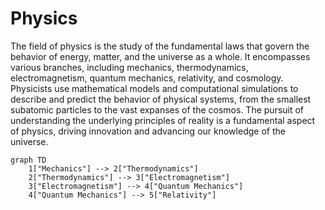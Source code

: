 
# Physics
The field of physics is the study of the fundamental laws that govern the behavior of energy, matter, and the universe as a whole. It encompasses various branches, including mechanics, thermodynamics, electromagnetism, quantum mechanics, relativity, and cosmology. Physicists use mathematical models and computational simulations to describe and predict the behavior of physical systems, from the smallest subatomic particles to the vast expanses of the cosmos. The pursuit of understanding the underlying principles of reality is a fundamental aspect of physics, driving innovation and advancing our knowledge of the universe.


```mermaid
graph TD
    1["Mechanics"] --> 2["Thermodynamics"]
    2["Thermodynamics"] --> 3["Electromagnetism"]
    3["Electromagnetism"] --> 4["Quantum Mechanics"]
    4["Quantum Mechanics"] --> 5["Relativity"]

```
            
            